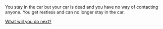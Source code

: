 You stay in the car but your car is dead and you have no way of contacting anyone. You get restless and can no longer stay in the car. 


[What will you do next?](./intro.md)